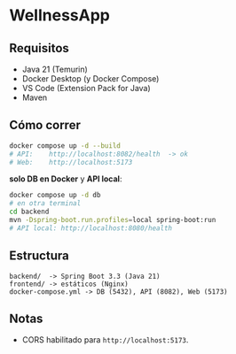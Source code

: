 # WellnessApp

## Requisitos
- Java 21 (Temurin)
- Docker Desktop (y Docker Compose)
- VS Code (Extension Pack for Java)
- Maven

## Cómo correr 
```bash
docker compose up -d --build
# API:    http://localhost:8082/health  -> ok
# Web:    http://localhost:5173
```

 **solo DB en Docker** y **API local**:
```bash
docker compose up -d db
# en otra terminal
cd backend
mvn -Dspring-boot.run.profiles=local spring-boot:run
# API local: http://localhost:8080/health
```

## Estructura
```
backend/  -> Spring Boot 3.3 (Java 21)
frontend/ -> estáticos (Nginx)
docker-compose.yml -> DB (5432), API (8082), Web (5173)
```


## Notas
- CORS habilitado para `http://localhost:5173`.
